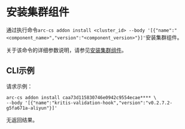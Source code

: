# 安装集群组件

通过执行命令`arc-cs addon install <cluster_id> --body '[{"name":"<component_name>","version":"<component_version>"}]'`安装集群组件。

关于该命令的详细参数说明，请参见[安装集群组件](/cn.zh-CN/API参考/组件/安装集群组件.md)。

## CLI示例

请求示例：

```
arc-cs addon install caa73d115830746e0942c9554ecae**** \
--body '[{"name":"kritis-validation-hook","version":"v0.2.7.2-g5fa671a-aliyun"}]'
```

无返回结果。

